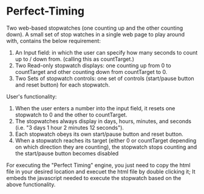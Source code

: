 # Perfect-Timing
Two web-based stopwatches (one counting up and the other counting down).
A small set of stop watches in a single web page to play around with, contains the below requirement:

1.  An Input field: in which the user can specify how many seconds to count up to / down from. (calling this as countTarget.)
2.  Two Read-only stopwatch displays: one counting up from 0 to countTarget and other counting down from countTarget to 0.
3.  Two Sets of stopwatch controls: one set of controls (start/pause button and reset button) for each stopwatch.

User's functionality:

1. When the user enters a number into the input field, it resets one stopwatch to 0 and the other to countTarget.
2. The stopwatches always display in days, hours, minutes, and seconds (i.e. "3 days 1 hour 2 minutes 12 seconds").
3. Each stopwatch obeys its own start/pause button and reset button.
4. When a stopwatch reaches its target (either 0 or countTarget depending on which direction they are counting), the stopwatch stops counting and the start/pause button becomes disabled

For executing the "Perfect Timing" engine, you just need to copy the html file in your desired location and execuet the html file by double clicking it; It embeds the javascript needed to execute the stopwatch based on the above functionality.
